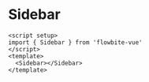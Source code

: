 <script setup>
import SidebarExample from './examples/SidebarExample.vue'
</script>
# Sidebar

```vue
<script setup>
import { Sidebar } from 'flowbite-vue'
</script>
<template>
  <Sidebar></Sidebar>
</template>
```

<SidebarExample />
